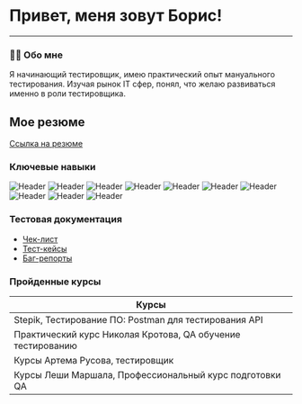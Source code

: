 # Привет, меня зовут Борис!

---

### :man_technologist: Обо мне

Я начинающий тестировщик, имею практический опыт мануального тестирования. Изучая рынок IT сфер, понял, что желаю развиваться именно в роли тестировщика.

## Мое резюме
[Ссылка на резюме](https://drive.google.com/file/d/1l8M82i3rCRjDx9WSDPkFy7b43_g2vXY8/view?usp=sharing)

### Ключевые навыки
![Header](https://img.shields.io/badge/Jira-090909?style=for-the-badge&logo=jira&logoColor=136be1)
![Header](https://img.shields.io/badge/Postman-090909?style=for-the-badge&logo=postman&logoColor=f76935)
![Header](https://img.shields.io/badge/Swagger-090909?style=for-the-badge&logo=swagger&logoColor=7ede2b)
![Header](https://img.shields.io/badge/Github-090909?style=for-the-badge&logo=github&logoColor=8cc4d7)
![Header](https://img.shields.io/badge/MySQL-090909?style=for-the-badge&logo=mysql&logoColor=00618a)
![Header](https://img.shields.io/badge/DevTools-090909?style=for-the-badge&logo=googlechrome&logoColor=2674f2)
![Header](https://img.shields.io/badge/TestRail-090909?style=for-the-badge&logo=&logoColor=71b556)
![Header](https://img.shields.io/badge/Fiddler-090909?style=for-the-badge&logo=fiddler&logoColor=8cc4d7)
![Header](https://img.shields.io/badge/BrowserStack-090909?style=for-the-badge&logo=browserstack&logoColor=8cc4d7)
![Header](https://img.shields.io/badge/JMeter-090909?style=for-the-badge&logo=jmeter&logoColor=8cc4d7)

### Тестовая документация

- [Чек-лист](https://docs.google.com/spreadsheets/d/1mlt3XzrXHtjyVTyYSuIP94DiVH7lKB8eYgFylYEXNyo/edit#gid=0)
- [Тест-кейсы](https://docs.google.com/spreadsheets/d/1B2w35Z58RO2hFSykDOfHWUv1VJ1dLZvizQ5hppX24Uw/edit#gid=660569482)
- [Баг-репорты](https://docs.google.com/spreadsheets/d/1HUmBlcuA8bkbPve6YJx3GmAEcWmRkbr_71PNidd9YhQ/edit#gid=483475341)

### Пройденные курсы

| Курсы                                                           
| ----------------------------------------------------------------
| Stepik, Тестирование ПО: Postman для тестирования API               |
| Практичеcкий курс Николая Кротова, QA обучение тестированию         |
| Курсы Артема Русова, тестировщик                                    |
| Курсы Леши Маршала, Профессиональный курс подготовки QA             |
